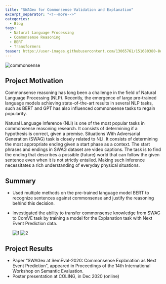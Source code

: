```yaml
---
title: "SWAGex for Commonsense Validation and Explanation"
excerpt_separator: "<!--more-->"
categories:
  - Blog
tags:
  - Natural Language Processing
  - Commonsense Reasoning
  - BERT 
  - Transformers 
teaser: https://user-images.githubusercontent.com/13065761/151680380-8d367cf0-8487-442b-a674-7ed3e9c1f445.jpeg
---
```


![commonsense](https://user-images.githubusercontent.com/13065761/151680380-8d367cf0-8487-442b-a674-7ed3e9c1f445.jpeg)

## Project Motivation
Commonsense reasoning has long been a challenge in the field of Natural Language Processing (NLP). Recently, the emergence of large pre-trained language models achieving state-of-the-art results in several
NLP tasks, such as BERT and GPT has also influenced commonsense tasks to regain popularity.

Natural Language Inference (NLI) is one of the most popular tasks in commonsense reasoning research. It consists of determining if a hypothesis is correct, given a premise. Situations With Adversarial Generation (SWAG) task is closely related to NLI. It consists of determining the most appropriate ending given a start phase as a context. The start phrases and endings in SWAG dataset are video captions. The task is to find the ending that describes a possible (future) world that can follow the given sentence even when it is not strictly entailed. Making such inference necessitates a rich understanding of everyday physical
situations.

## Summary
- Used multiple methods on the pre-trained language model BERT to recognize sentences against commonsense and justify the reasoning behind this decision. 
- Investigated the ability to transfer commonsense knowledge from SWAG to ComVE task by training a model for the Explanation task with Next Event Prediction data.  

     ![1](https://user-images.githubusercontent.com/13065761/151681108-1bac2faf-030e-44d2-b38a-b701b1eb0bd1.png)
     ![2](https://user-images.githubusercontent.com/13065761/151681110-03301049-6762-482e-9b1d-f4fd3f27939d.png)


## Project Results
- Paper “SWAGex at SemEval-2020: Commonsense Explanation as Next Event Prediction", appeared in Proceedings of the 14th International Workshop on Semantic Evaluation.
- Poster presentation at COLING, in Dec 2020 (online)



<!--more-->
